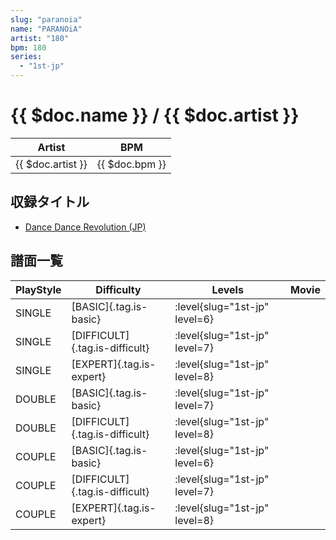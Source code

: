 ```yaml
---
slug: "paranoia"
name: "PARANOiA"
artist: "180"
bpm: 180
series:
  - "1st-jp"
---
```


# {{ $doc.name }} / {{ $doc.artist }}

|Artist|BPM|
|------|---|
|{{ $doc.artist }}|{{ $doc.bpm }}|

## 収録タイトル

- [Dance Dance Revolution (JP)](/series/1st-jp/)

## 譜面一覧

|PlayStyle|Difficulty|Levels|Movie|
|---------|----------|------|-----|
|SINGLE|[BASIC]{.tag.is-basic}|:level{slug="1st-jp" level=6}||
|SINGLE|[DIFFICULT]{.tag.is-difficult}|:level{slug="1st-jp" level=7}||
|SINGLE|[EXPERT]{.tag.is-expert}|:level{slug="1st-jp" level=8}||
|DOUBLE|[BASIC]{.tag.is-basic}|:level{slug="1st-jp" level=7}||
|DOUBLE|[DIFFICULT]{.tag.is-difficult}|:level{slug="1st-jp" level=8}||
|COUPLE|[BASIC]{.tag.is-basic}|:level{slug="1st-jp" level=6}||
|COUPLE|[DIFFICULT]{.tag.is-difficult}|:level{slug="1st-jp" level=7}||
|COUPLE|[EXPERT]{.tag.is-expert}|:level{slug="1st-jp" level=8}||
